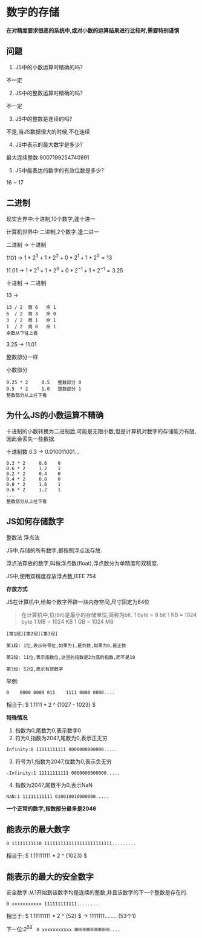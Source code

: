 # 数字的存储

**在对精度要求很高的系统中,或对小数的运算结果进行比较时,需要特别谨慎**

## 问题

1. JS中的小数运算时精确的吗?    

不一定

2. JS中的整数运算时精确的吗?

不一定

3. JS中的整数是连续的吗?

不是,当JS数据很大的时候,不在连续

4. JS中表示的最大数字是多少?

最大连续整数:9007199254740991

5. JS中能表达的数字的有效位数是多少?

16 ~ 17




## 二进制

现实世界中:十进制,10个数字,逢十进一

计算机世界中:二进制,2个数字.逢二进一

二进制 -> 十进制

1101 -> $1*2^3 + 1*2^2 + 0*2^1 + 1*2^0 = 13$

11.01 -> $1*2^1 + 1*2^0 + 0*2^{-1} + 1*2^{-1}  = 3.25$


十进制 -> 二进制

13 -> 

```
13 / 2  商 6   余 1
6  / 2  商 3   余 0
3  / 2  商 1   余 1
1  / 2  商 0   余 1
余数从下往上看
```


3.25 -> 11.01

整数部分一样

小数部分

```
0.25 * 2     0.5   整数部分 0
0.5  * 2     1.0   整数部分 1
整数部分从上往下看
```

## 为什么JS的小数运算不精确

十进制的小数转换为二进制后,可能是无限小数,但是计算机对数字的存储能力有限,因此会丢失一些数据.

十进制数 0.3 -> 0.010011001...

```
0.3 * 2     0.6    0
0.6 * 2     1.2    1
0.2 * 2     0.4    0
0.4 * 2     0.8    0
0.8 * 2     1.6    1
0.6 * 2     1.2    1
...
整数部分从上往下看
```


## JS如何存储数字

整数法  浮点法  

JS中,存储的所有数字,都按照浮点法存放.

浮点法存放的数字,叫做浮点数(float),浮点数分为单精度和双精度.

JS中,使用双精度存放浮点数,IEEE 754  

**存放方式**

JS在计算机中,给每个数字开辟一块内存空间,尺寸固定为64位

> 在计算机中,位(bit)是最小的存储单位,简称为bit.
> 1 byte = 8 bit
> 1 KB = 1024 byte
> 1 MB = 1024 KB
> 1 GB = 1024 MB

```
[第1段][第2段][第3段]

第1段: 1位,表示符号位,如果为1,是负数,如果为0,是正数

第2段: 11位,表示指数位,这里的指数是2为底的指数,而不是10

第3段: 52位,表示有效数字
```

举例:

```
0    0000 0000 011    1111 0000 0000....

```
相当于: $ 1.1111 * 2 ^ {1027 - 1023} $

**特殊情况**

1. 指数为0,尾数为0,表示数字0
2. 符为0,指数为2047,尾数为0,表示正无穷

```
Infinity:0 11111111111 0000000000000.....
```
3. 符号为1,指数为2047,位数为0,表示负无穷

```
-Infinity:1 11111111111 0000000000000.....
```
4. 指数为2047,尾数不为0,表示NaN

```
NaN:1 11111111111 010010010000000.....
```

**一个正常的数字,指数部分最多是2046**



## 能表示的最大数字

```
0 11111111110 1111111111111111111111111.........
```
相当于: $ 1.11111111 * 2 ^ {1023} $


## 能表示的最大的安全数字

安全数字:从1开始到该数字均是连续的整数,并且该数字的下一个整数是存在的.

```
0 xxxxxxxxxxx 111111111111........

```

相当于: $ 1.11111111 * 2 ^ {52} $ -> $1111111........$  (53个1)


下一位:$2^{53}$    ``` 0 xxxxxxxxxxx 0000000000000....```